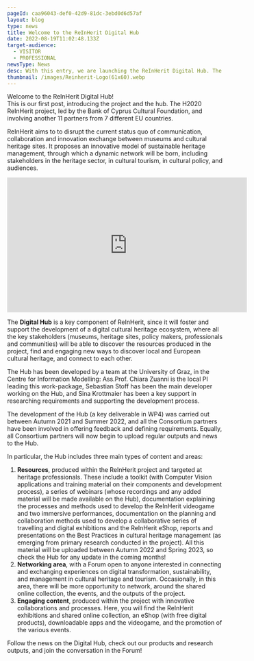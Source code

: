 ```yaml
---
pageId: caa96043-def0-42d9-81dc-3ebd0d6d57af
layout: blog
type: news
title: Welcome to the ReInHerit Digital Hub
date: 2022-08-19T11:02:48.133Z
target-audience:
  - VISITOR 
  - PROFESSIONAL
newsType: News
desc: With this entry, we are launching the ReInHerit Digital Hub. The content of the Hub will be regularly updated in the coming months.
thumbnail: /images/Reinherit-Logo(61x60).webp
---
```

Welcome to the ReInHerit Digital Hub!  
This is our first post, introducing the project and the hub. The H2020 ReInHerit project, led by the Bank of Cyprus Cultural Foundation, and involving another 11 partners from 7 different EU countries.  

ReInHerit aims to to disrupt the current status quo of communication, collaboration and innovation exchange between museums and cultural heritage sites. It proposes an innovative model of sustainable heritage management, through which a dynamic network will be born, including stakeholders in the heritage sector, in cultural tourism, in cultural policy, and audiences.
  
<iframe width="560" height="315" src="https://www.youtube.com/embed/p-abPHX6NBU" title="YouTube video player" frameborder="0" allow="accelerometer; autoplay; clipboard-write; encrypted-media; gyroscope; picture-in-picture" allowfullscreen></iframe>
  
The **Digital Hub** is a key component of ReInHerit, since it will foster and support the development of a digital cultural heritage ecosystem, where all the key stakeholders (museums, heritage sites, policy makers, professionals and communities) will be able to discover the resources produced in the project, find and engaging new ways to discover local and European cultural heritage, and connect to each other.
  
The Hub has been developed by a team at the University of Graz, in the Centre for Information Modelling: Ass.Prof. Chiara Zuanni is the local PI leading this work-package, Sebastian Stoff has been the main developer working on the Hub, and Sina Krottmaier has been a key support in researching requirements and supporting the development process.

The development of the Hub (a key deliverable in WP4) was carried out between Autumn 2021 and Summer 2022, and all the Consortium partners have been involved in offering feedback and defining requirements. Equally, all Consortium partners will now begin to upload regular outputs and news to the Hub. 

In particular, the Hub includes three main types of content and areas:
1. **Resources**, produced within the ReInHerit project and targeted at heritage professionals. These include a toolkit (with Computer Vision applications and training material on their components and development process), a series of webinars (whose recordings and any added material will be made available on the Hub), documentation explaining the processes and methods used to develop the ReInHerit videogame and two immersive performances, documentation on the planning and collaboration methods used to develop a collaborative series of travelling and digital exhibitions and the ReInHerit eShop, reports and presentations on the Best Practices in cultural heritage management (as emerging from primary research conducted in the project). All this material will be uploaded between Autumn 2022 and Spring 2023, so check the Hub for any update in the coming months!
1. **Networking area**, with a Forum open to anyone interested in connecting and exchanging experiences on digital transformation, sustainability, and management in cultural heritage and tourism. Occasionally, in this area, there will be more opportunity to network, around the shared online collection, the events, and the outputs of the project.
1. **Engaging content**, produced within the project with innovative collaborations and processes. Here, you will find the ReInHerit exhibitions and shared online collection, an eShop (with free digital products), downloadable apps and the videogame, and the promotion of the various events.
  
Follow the news on the Digital Hub, check out our products and research outputs, and join the conversation in the Forum!